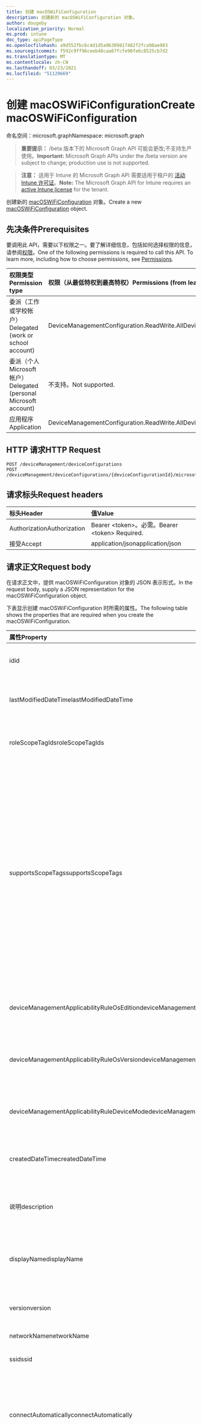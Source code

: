 ```yaml
---
title: 创建 macOSWiFiConfiguration
description: 创建新的 macOSWiFiConfiguration 对象。
author: dougeby
localization_priority: Normal
ms.prod: intune
doc_type: apiPageType
ms.openlocfilehash: a9d552fbc6c4d1d5a96309817482f2fca98ae983
ms.sourcegitcommit: f592c9ff96ceeb40caa67fcfe90fe6c8525cb7d2
ms.translationtype: MT
ms.contentlocale: zh-CN
ms.lasthandoff: 03/23/2021
ms.locfileid: "51129669"
---
```

# <a name="create-macoswificonfiguration"></a><span data-ttu-id="8a59e-103">创建 macOSWiFiConfiguration</span><span class="sxs-lookup"><span data-stu-id="8a59e-103">Create macOSWiFiConfiguration</span></span>

<span data-ttu-id="8a59e-104">命名空间：microsoft.graph</span><span class="sxs-lookup"><span data-stu-id="8a59e-104">Namespace: microsoft.graph</span></span>

> <span data-ttu-id="8a59e-105">**重要提示：** /beta 版本下的 Microsoft Graph API 可能会更改;不支持生产使用。</span><span class="sxs-lookup"><span data-stu-id="8a59e-105">**Important:** Microsoft Graph APIs under the /beta version are subject to change; production use is not supported.</span></span>

> <span data-ttu-id="8a59e-106">**注意：** 适用于 Intune 的 Microsoft Graph API 需要适用于租户的 [活动 Intune 许可证](https://go.microsoft.com/fwlink/?linkid=839381)。</span><span class="sxs-lookup"><span data-stu-id="8a59e-106">**Note:** The Microsoft Graph API for Intune requires an [active Intune license](https://go.microsoft.com/fwlink/?linkid=839381) for the tenant.</span></span>

<span data-ttu-id="8a59e-107">创建新的 [macOSWiFiConfiguration](../resources/intune-deviceconfig-macoswificonfiguration.md) 对象。</span><span class="sxs-lookup"><span data-stu-id="8a59e-107">Create a new [macOSWiFiConfiguration](../resources/intune-deviceconfig-macoswificonfiguration.md) object.</span></span>

## <a name="prerequisites"></a><span data-ttu-id="8a59e-108">先决条件</span><span class="sxs-lookup"><span data-stu-id="8a59e-108">Prerequisites</span></span>
<span data-ttu-id="8a59e-p101">要调用此 API，需要以下权限之一。要了解详细信息，包括如何选择权限的信息，请参阅[权限](/graph/permissions-reference)。</span><span class="sxs-lookup"><span data-stu-id="8a59e-p101">One of the following permissions is required to call this API. To learn more, including how to choose permissions, see [Permissions](/graph/permissions-reference).</span></span>

|<span data-ttu-id="8a59e-111">权限类型</span><span class="sxs-lookup"><span data-stu-id="8a59e-111">Permission type</span></span>|<span data-ttu-id="8a59e-112">权限（从最低特权到最高特权）</span><span class="sxs-lookup"><span data-stu-id="8a59e-112">Permissions (from least to most privileged)</span></span>|
|:---|:---|
|<span data-ttu-id="8a59e-113">委派（工作或学校帐户）</span><span class="sxs-lookup"><span data-stu-id="8a59e-113">Delegated (work or school account)</span></span>|<span data-ttu-id="8a59e-114">DeviceManagementConfiguration.ReadWrite.All</span><span class="sxs-lookup"><span data-stu-id="8a59e-114">DeviceManagementConfiguration.ReadWrite.All</span></span>|
|<span data-ttu-id="8a59e-115">委派（个人 Microsoft 帐户）</span><span class="sxs-lookup"><span data-stu-id="8a59e-115">Delegated (personal Microsoft account)</span></span>|<span data-ttu-id="8a59e-116">不支持。</span><span class="sxs-lookup"><span data-stu-id="8a59e-116">Not supported.</span></span>|
|<span data-ttu-id="8a59e-117">应用程序</span><span class="sxs-lookup"><span data-stu-id="8a59e-117">Application</span></span>|<span data-ttu-id="8a59e-118">DeviceManagementConfiguration.ReadWrite.All</span><span class="sxs-lookup"><span data-stu-id="8a59e-118">DeviceManagementConfiguration.ReadWrite.All</span></span>|

## <a name="http-request"></a><span data-ttu-id="8a59e-119">HTTP 请求</span><span class="sxs-lookup"><span data-stu-id="8a59e-119">HTTP Request</span></span>
<!-- {
  "blockType": "ignored"
}
-->
``` http
POST /deviceManagement/deviceConfigurations
POST /deviceManagement/deviceConfigurations/{deviceConfigurationId}/microsoft.graph.windowsDomainJoinConfiguration/networkAccessConfigurations
```

## <a name="request-headers"></a><span data-ttu-id="8a59e-120">请求标头</span><span class="sxs-lookup"><span data-stu-id="8a59e-120">Request headers</span></span>
|<span data-ttu-id="8a59e-121">标头</span><span class="sxs-lookup"><span data-stu-id="8a59e-121">Header</span></span>|<span data-ttu-id="8a59e-122">值</span><span class="sxs-lookup"><span data-stu-id="8a59e-122">Value</span></span>|
|:---|:---|
|<span data-ttu-id="8a59e-123">Authorization</span><span class="sxs-lookup"><span data-stu-id="8a59e-123">Authorization</span></span>|<span data-ttu-id="8a59e-124">Bearer &lt;token&gt;。必需。</span><span class="sxs-lookup"><span data-stu-id="8a59e-124">Bearer &lt;token&gt; Required.</span></span>|
|<span data-ttu-id="8a59e-125">接受</span><span class="sxs-lookup"><span data-stu-id="8a59e-125">Accept</span></span>|<span data-ttu-id="8a59e-126">application/json</span><span class="sxs-lookup"><span data-stu-id="8a59e-126">application/json</span></span>|

## <a name="request-body"></a><span data-ttu-id="8a59e-127">请求正文</span><span class="sxs-lookup"><span data-stu-id="8a59e-127">Request body</span></span>
<span data-ttu-id="8a59e-128">在请求正文中，提供 macOSWiFiConfiguration 对象的 JSON 表示形式。</span><span class="sxs-lookup"><span data-stu-id="8a59e-128">In the request body, supply a JSON representation for the macOSWiFiConfiguration object.</span></span>

<span data-ttu-id="8a59e-129">下表显示创建 macOSWiFiConfiguration 时所需的属性。</span><span class="sxs-lookup"><span data-stu-id="8a59e-129">The following table shows the properties that are required when you create the macOSWiFiConfiguration.</span></span>

|<span data-ttu-id="8a59e-130">属性</span><span class="sxs-lookup"><span data-stu-id="8a59e-130">Property</span></span>|<span data-ttu-id="8a59e-131">类型</span><span class="sxs-lookup"><span data-stu-id="8a59e-131">Type</span></span>|<span data-ttu-id="8a59e-132">说明</span><span class="sxs-lookup"><span data-stu-id="8a59e-132">Description</span></span>|
|:---|:---|:---|
|<span data-ttu-id="8a59e-133">id</span><span class="sxs-lookup"><span data-stu-id="8a59e-133">id</span></span>|<span data-ttu-id="8a59e-134">String</span><span class="sxs-lookup"><span data-stu-id="8a59e-134">String</span></span>|<span data-ttu-id="8a59e-135">实体的键。</span><span class="sxs-lookup"><span data-stu-id="8a59e-135">Key of the entity.</span></span> <span data-ttu-id="8a59e-136">继承自 [deviceConfiguration](../resources/intune-shared-deviceconfiguration.md)</span><span class="sxs-lookup"><span data-stu-id="8a59e-136">Inherited from [deviceConfiguration](../resources/intune-shared-deviceconfiguration.md)</span></span>|
|<span data-ttu-id="8a59e-137">lastModifiedDateTime</span><span class="sxs-lookup"><span data-stu-id="8a59e-137">lastModifiedDateTime</span></span>|<span data-ttu-id="8a59e-138">DateTimeOffset</span><span class="sxs-lookup"><span data-stu-id="8a59e-138">DateTimeOffset</span></span>|<span data-ttu-id="8a59e-139">上次修改对象的日期/时间。</span><span class="sxs-lookup"><span data-stu-id="8a59e-139">DateTime the object was last modified.</span></span> <span data-ttu-id="8a59e-140">继承自 [deviceConfiguration](../resources/intune-shared-deviceconfiguration.md)</span><span class="sxs-lookup"><span data-stu-id="8a59e-140">Inherited from [deviceConfiguration](../resources/intune-shared-deviceconfiguration.md)</span></span>|
|<span data-ttu-id="8a59e-141">roleScopeTagIds</span><span class="sxs-lookup"><span data-stu-id="8a59e-141">roleScopeTagIds</span></span>|<span data-ttu-id="8a59e-142">String collection</span><span class="sxs-lookup"><span data-stu-id="8a59e-142">String collection</span></span>|<span data-ttu-id="8a59e-143">此实体实例的范围标记列表。</span><span class="sxs-lookup"><span data-stu-id="8a59e-143">List of Scope Tags for this Entity instance.</span></span> <span data-ttu-id="8a59e-144">继承自 [deviceConfiguration](../resources/intune-shared-deviceconfiguration.md)</span><span class="sxs-lookup"><span data-stu-id="8a59e-144">Inherited from [deviceConfiguration](../resources/intune-shared-deviceconfiguration.md)</span></span>|
|<span data-ttu-id="8a59e-145">supportsScopeTags</span><span class="sxs-lookup"><span data-stu-id="8a59e-145">supportsScopeTags</span></span>|<span data-ttu-id="8a59e-146">Boolean</span><span class="sxs-lookup"><span data-stu-id="8a59e-146">Boolean</span></span>|<span data-ttu-id="8a59e-147">指示基础设备配置是否支持分配范围标记。</span><span class="sxs-lookup"><span data-stu-id="8a59e-147">Indicates whether or not the underlying Device Configuration supports the assignment of scope tags.</span></span> <span data-ttu-id="8a59e-148">当此值为 false 且实体对作用域用户不可见时，不允许分配给 ScopeTags 属性。</span><span class="sxs-lookup"><span data-stu-id="8a59e-148">Assigning to the ScopeTags property is not allowed when this value is false and entities will not be visible to scoped users.</span></span> <span data-ttu-id="8a59e-149">这适用于在 Silverlight 中创建的旧版策略，可通过在 Azure 门户中删除和重新创建策略来解决。</span><span class="sxs-lookup"><span data-stu-id="8a59e-149">This occurs for Legacy policies created in Silverlight and can be resolved by deleting and recreating the policy in the Azure Portal.</span></span> <span data-ttu-id="8a59e-150">此属性是只读的。</span><span class="sxs-lookup"><span data-stu-id="8a59e-150">This property is read-only.</span></span> <span data-ttu-id="8a59e-151">继承自 [deviceConfiguration](../resources/intune-shared-deviceconfiguration.md)</span><span class="sxs-lookup"><span data-stu-id="8a59e-151">Inherited from [deviceConfiguration](../resources/intune-shared-deviceconfiguration.md)</span></span>|
|<span data-ttu-id="8a59e-152">deviceManagementApplicabilityRuleOsEdition</span><span class="sxs-lookup"><span data-stu-id="8a59e-152">deviceManagementApplicabilityRuleOsEdition</span></span>|[<span data-ttu-id="8a59e-153">deviceManagementApplicabilityRuleOsEdition</span><span class="sxs-lookup"><span data-stu-id="8a59e-153">deviceManagementApplicabilityRuleOsEdition</span></span>](../resources/intune-deviceconfig-devicemanagementapplicabilityruleosedition.md)|<span data-ttu-id="8a59e-154">此策略的操作系统版本适用性。</span><span class="sxs-lookup"><span data-stu-id="8a59e-154">The OS edition applicability for this Policy.</span></span> <span data-ttu-id="8a59e-155">继承自 [deviceConfiguration](../resources/intune-shared-deviceconfiguration.md)</span><span class="sxs-lookup"><span data-stu-id="8a59e-155">Inherited from [deviceConfiguration](../resources/intune-shared-deviceconfiguration.md)</span></span>|
|<span data-ttu-id="8a59e-156">deviceManagementApplicabilityRuleOsVersion</span><span class="sxs-lookup"><span data-stu-id="8a59e-156">deviceManagementApplicabilityRuleOsVersion</span></span>|[<span data-ttu-id="8a59e-157">deviceManagementApplicabilityRuleOsVersion</span><span class="sxs-lookup"><span data-stu-id="8a59e-157">deviceManagementApplicabilityRuleOsVersion</span></span>](../resources/intune-deviceconfig-devicemanagementapplicabilityruleosversion.md)|<span data-ttu-id="8a59e-158">此策略的操作系统版本适用性规则。</span><span class="sxs-lookup"><span data-stu-id="8a59e-158">The OS version applicability rule for this Policy.</span></span> <span data-ttu-id="8a59e-159">继承自 [deviceConfiguration](../resources/intune-shared-deviceconfiguration.md)</span><span class="sxs-lookup"><span data-stu-id="8a59e-159">Inherited from [deviceConfiguration](../resources/intune-shared-deviceconfiguration.md)</span></span>|
|<span data-ttu-id="8a59e-160">deviceManagementApplicabilityRuleDeviceMode</span><span class="sxs-lookup"><span data-stu-id="8a59e-160">deviceManagementApplicabilityRuleDeviceMode</span></span>|[<span data-ttu-id="8a59e-161">deviceManagementApplicabilityRuleDeviceMode</span><span class="sxs-lookup"><span data-stu-id="8a59e-161">deviceManagementApplicabilityRuleDeviceMode</span></span>](../resources/intune-deviceconfig-devicemanagementapplicabilityruledevicemode.md)|<span data-ttu-id="8a59e-162">此策略的设备模式适用性规则。</span><span class="sxs-lookup"><span data-stu-id="8a59e-162">The device mode applicability rule for this Policy.</span></span> <span data-ttu-id="8a59e-163">继承自 [deviceConfiguration](../resources/intune-shared-deviceconfiguration.md)</span><span class="sxs-lookup"><span data-stu-id="8a59e-163">Inherited from [deviceConfiguration](../resources/intune-shared-deviceconfiguration.md)</span></span>|
|<span data-ttu-id="8a59e-164">createdDateTime</span><span class="sxs-lookup"><span data-stu-id="8a59e-164">createdDateTime</span></span>|<span data-ttu-id="8a59e-165">DateTimeOffset</span><span class="sxs-lookup"><span data-stu-id="8a59e-165">DateTimeOffset</span></span>|<span data-ttu-id="8a59e-166">创建对象的日期/时间。</span><span class="sxs-lookup"><span data-stu-id="8a59e-166">DateTime the object was created.</span></span> <span data-ttu-id="8a59e-167">继承自 [deviceConfiguration](../resources/intune-shared-deviceconfiguration.md)</span><span class="sxs-lookup"><span data-stu-id="8a59e-167">Inherited from [deviceConfiguration](../resources/intune-shared-deviceconfiguration.md)</span></span>|
|<span data-ttu-id="8a59e-168">说明</span><span class="sxs-lookup"><span data-stu-id="8a59e-168">description</span></span>|<span data-ttu-id="8a59e-169">String</span><span class="sxs-lookup"><span data-stu-id="8a59e-169">String</span></span>|<span data-ttu-id="8a59e-170">管理员提供的设备配置的说明。</span><span class="sxs-lookup"><span data-stu-id="8a59e-170">Admin provided description of the Device Configuration.</span></span> <span data-ttu-id="8a59e-171">继承自 [deviceConfiguration](../resources/intune-shared-deviceconfiguration.md)</span><span class="sxs-lookup"><span data-stu-id="8a59e-171">Inherited from [deviceConfiguration](../resources/intune-shared-deviceconfiguration.md)</span></span>|
|<span data-ttu-id="8a59e-172">displayName</span><span class="sxs-lookup"><span data-stu-id="8a59e-172">displayName</span></span>|<span data-ttu-id="8a59e-173">String</span><span class="sxs-lookup"><span data-stu-id="8a59e-173">String</span></span>|<span data-ttu-id="8a59e-174">管理员提供的设备配置的名称。</span><span class="sxs-lookup"><span data-stu-id="8a59e-174">Admin provided name of the device configuration.</span></span> <span data-ttu-id="8a59e-175">继承自 [deviceConfiguration](../resources/intune-shared-deviceconfiguration.md)</span><span class="sxs-lookup"><span data-stu-id="8a59e-175">Inherited from [deviceConfiguration](../resources/intune-shared-deviceconfiguration.md)</span></span>|
|<span data-ttu-id="8a59e-176">version</span><span class="sxs-lookup"><span data-stu-id="8a59e-176">version</span></span>|<span data-ttu-id="8a59e-177">Int32</span><span class="sxs-lookup"><span data-stu-id="8a59e-177">Int32</span></span>|<span data-ttu-id="8a59e-178">设备配置的版本。</span><span class="sxs-lookup"><span data-stu-id="8a59e-178">Version of the device configuration.</span></span> <span data-ttu-id="8a59e-179">继承自 [deviceConfiguration](../resources/intune-shared-deviceconfiguration.md)</span><span class="sxs-lookup"><span data-stu-id="8a59e-179">Inherited from [deviceConfiguration](../resources/intune-shared-deviceconfiguration.md)</span></span>|
|<span data-ttu-id="8a59e-180">networkName</span><span class="sxs-lookup"><span data-stu-id="8a59e-180">networkName</span></span>|<span data-ttu-id="8a59e-181">String</span><span class="sxs-lookup"><span data-stu-id="8a59e-181">String</span></span>|<span data-ttu-id="8a59e-182">网络名称</span><span class="sxs-lookup"><span data-stu-id="8a59e-182">Network Name</span></span>|
|<span data-ttu-id="8a59e-183">ssid</span><span class="sxs-lookup"><span data-stu-id="8a59e-183">ssid</span></span>|<span data-ttu-id="8a59e-184">String</span><span class="sxs-lookup"><span data-stu-id="8a59e-184">String</span></span>|<span data-ttu-id="8a59e-185">这是广播到所有Wi-Fi网络的名称。</span><span class="sxs-lookup"><span data-stu-id="8a59e-185">This is the name of the Wi-Fi network that is broadcast to all devices.</span></span>|
|<span data-ttu-id="8a59e-186">connectAutomatically</span><span class="sxs-lookup"><span data-stu-id="8a59e-186">connectAutomatically</span></span>|<span data-ttu-id="8a59e-187">Boolean</span><span class="sxs-lookup"><span data-stu-id="8a59e-187">Boolean</span></span>|<span data-ttu-id="8a59e-188">此网络在范围内时自动连接。</span><span class="sxs-lookup"><span data-stu-id="8a59e-188">Connect automatically when this network is in range.</span></span> <span data-ttu-id="8a59e-189">如果设置为 true，将跳过用户提示，并自动将设备Wi-Fi网络。</span><span class="sxs-lookup"><span data-stu-id="8a59e-189">Setting this to true will skip the user prompt and automatically connect the device to Wi-Fi network.</span></span>|
|<span data-ttu-id="8a59e-190">connectWhenNetworkNameIsHidden</span><span class="sxs-lookup"><span data-stu-id="8a59e-190">connectWhenNetworkNameIsHidden</span></span>|<span data-ttu-id="8a59e-191">Boolean</span><span class="sxs-lookup"><span data-stu-id="8a59e-191">Boolean</span></span>|<span data-ttu-id="8a59e-192">当网络未在 SSID 中广播其名称 (连接) 。</span><span class="sxs-lookup"><span data-stu-id="8a59e-192">Connect when the network is not broadcasting its name (SSID).</span></span> <span data-ttu-id="8a59e-193">设置为 true 时，此配置文件会强制设备连接到未将其 SSID 广播到所有设备的网络。</span><span class="sxs-lookup"><span data-stu-id="8a59e-193">When set to true, this profile forces the device to connect to a network that doesn't broadcast its SSID to all devices.</span></span>|
|<span data-ttu-id="8a59e-194">wiFiSecurityType</span><span class="sxs-lookup"><span data-stu-id="8a59e-194">wiFiSecurityType</span></span>|[<span data-ttu-id="8a59e-195">wiFiSecurityType</span><span class="sxs-lookup"><span data-stu-id="8a59e-195">wiFiSecurityType</span></span>](../resources/intune-deviceconfig-wifisecuritytype.md)|<span data-ttu-id="8a59e-196">指示Wi-Fi是否使用基于 EAP 的安全类型。</span><span class="sxs-lookup"><span data-stu-id="8a59e-196">Indicates whether Wi-Fi endpoint uses an EAP based security type.</span></span> <span data-ttu-id="8a59e-197">可取值为：`open`、`wpaPersonal`、`wpaEnterprise`、`wep`、`wpa2Personal`、`wpa2Enterprise`。</span><span class="sxs-lookup"><span data-stu-id="8a59e-197">Possible values are: `open`, `wpaPersonal`, `wpaEnterprise`, `wep`, `wpa2Personal`, `wpa2Enterprise`.</span></span>|
|<span data-ttu-id="8a59e-198">proxySettings</span><span class="sxs-lookup"><span data-stu-id="8a59e-198">proxySettings</span></span>|[<span data-ttu-id="8a59e-199">wiFiProxySetting</span><span class="sxs-lookup"><span data-stu-id="8a59e-199">wiFiProxySetting</span></span>](../resources/intune-deviceconfig-wifiproxysetting.md)|<span data-ttu-id="8a59e-200">此连接代理Wi-Fi类型。</span><span class="sxs-lookup"><span data-stu-id="8a59e-200">Proxy Type for this Wi-Fi connection.</span></span> <span data-ttu-id="8a59e-201">可取值为：`none`、`manual`、`automatic`。</span><span class="sxs-lookup"><span data-stu-id="8a59e-201">Possible values are: `none`, `manual`, `automatic`.</span></span>|
|<span data-ttu-id="8a59e-202">proxyManualAddress</span><span class="sxs-lookup"><span data-stu-id="8a59e-202">proxyManualAddress</span></span>|<span data-ttu-id="8a59e-203">String</span><span class="sxs-lookup"><span data-stu-id="8a59e-203">String</span></span>|<span data-ttu-id="8a59e-204">选择手动配置时代理服务器的 IP 地址或 DNS 主机名。</span><span class="sxs-lookup"><span data-stu-id="8a59e-204">IP Address or DNS hostname of the proxy server when manual configuration is selected.</span></span>|
|<span data-ttu-id="8a59e-205">proxyManualPort</span><span class="sxs-lookup"><span data-stu-id="8a59e-205">proxyManualPort</span></span>|<span data-ttu-id="8a59e-206">Int32</span><span class="sxs-lookup"><span data-stu-id="8a59e-206">Int32</span></span>|<span data-ttu-id="8a59e-207">选择手动配置时代理服务器的端口。</span><span class="sxs-lookup"><span data-stu-id="8a59e-207">Port of the proxy server when manual configuration is selected.</span></span>|
|<span data-ttu-id="8a59e-208">proxyAutomaticConfigurationUrl</span><span class="sxs-lookup"><span data-stu-id="8a59e-208">proxyAutomaticConfigurationUrl</span></span>|<span data-ttu-id="8a59e-209">String</span><span class="sxs-lookup"><span data-stu-id="8a59e-209">String</span></span>|<span data-ttu-id="8a59e-210">选择自动配置时代理服务器自动配置脚本的 URL。</span><span class="sxs-lookup"><span data-stu-id="8a59e-210">URL of the proxy server automatic configuration script when automatic configuration is selected.</span></span> <span data-ttu-id="8a59e-211">此 URL 通常是 PAC 代理自动配置 (文件) 位置。</span><span class="sxs-lookup"><span data-stu-id="8a59e-211">This URL is typically the location of PAC (Proxy Auto Configuration) file.</span></span>|
|<span data-ttu-id="8a59e-212">preSharedKey</span><span class="sxs-lookup"><span data-stu-id="8a59e-212">preSharedKey</span></span>|<span data-ttu-id="8a59e-213">String</span><span class="sxs-lookup"><span data-stu-id="8a59e-213">String</span></span>|<span data-ttu-id="8a59e-214">这是 WPA 个人共享网络的预共享Wi-Fi密钥。</span><span class="sxs-lookup"><span data-stu-id="8a59e-214">This is the pre-shared key for WPA Personal Wi-Fi network.</span></span>|



## <a name="response"></a><span data-ttu-id="8a59e-215">响应</span><span class="sxs-lookup"><span data-stu-id="8a59e-215">Response</span></span>
<span data-ttu-id="8a59e-216">如果成功，此方法在响应正文中返回 响应代码和 `201 Created` [macOSWiFiConfiguration](../resources/intune-deviceconfig-macoswificonfiguration.md) 对象。</span><span class="sxs-lookup"><span data-stu-id="8a59e-216">If successful, this method returns a `201 Created` response code and a [macOSWiFiConfiguration](../resources/intune-deviceconfig-macoswificonfiguration.md) object in the response body.</span></span>

## <a name="example"></a><span data-ttu-id="8a59e-217">示例</span><span class="sxs-lookup"><span data-stu-id="8a59e-217">Example</span></span>

### <a name="request"></a><span data-ttu-id="8a59e-218">请求</span><span class="sxs-lookup"><span data-stu-id="8a59e-218">Request</span></span>
<span data-ttu-id="8a59e-219">下面是一个请求示例。</span><span class="sxs-lookup"><span data-stu-id="8a59e-219">Here is an example of the request.</span></span>
``` http
POST https://graph.microsoft.com/beta/deviceManagement/deviceConfigurations
Content-type: application/json
Content-length: 1450

{
  "@odata.type": "#microsoft.graph.macOSWiFiConfiguration",
  "roleScopeTagIds": [
    "Role Scope Tag Ids value"
  ],
  "supportsScopeTags": true,
  "deviceManagementApplicabilityRuleOsEdition": {
    "@odata.type": "microsoft.graph.deviceManagementApplicabilityRuleOsEdition",
    "osEditionTypes": [
      "windows10EnterpriseN"
    ],
    "name": "Name value",
    "ruleType": "exclude"
  },
  "deviceManagementApplicabilityRuleOsVersion": {
    "@odata.type": "microsoft.graph.deviceManagementApplicabilityRuleOsVersion",
    "minOSVersion": "Min OSVersion value",
    "maxOSVersion": "Max OSVersion value",
    "name": "Name value",
    "ruleType": "exclude"
  },
  "deviceManagementApplicabilityRuleDeviceMode": {
    "@odata.type": "microsoft.graph.deviceManagementApplicabilityRuleDeviceMode",
    "deviceMode": "sModeConfiguration",
    "name": "Name value",
    "ruleType": "exclude"
  },
  "description": "Description value",
  "displayName": "Display Name value",
  "version": 7,
  "networkName": "Network Name value",
  "ssid": "Ssid value",
  "connectAutomatically": true,
  "connectWhenNetworkNameIsHidden": true,
  "wiFiSecurityType": "wpaPersonal",
  "proxySettings": "manual",
  "proxyManualAddress": "Proxy Manual Address value",
  "proxyManualPort": 15,
  "proxyAutomaticConfigurationUrl": "https://example.com/proxyAutomaticConfigurationUrl/",
  "preSharedKey": "Pre Shared Key value"
}
```

### <a name="response"></a><span data-ttu-id="8a59e-220">响应</span><span class="sxs-lookup"><span data-stu-id="8a59e-220">Response</span></span>
<span data-ttu-id="8a59e-p118">下面是一个响应示例。注意：为了简单起见，可能会将此处所示的响应对象截断。将从实际调用中返回所有属性。</span><span class="sxs-lookup"><span data-stu-id="8a59e-p118">Here is an example of the response. Note: The response object shown here may be truncated for brevity. All of the properties will be returned from an actual call.</span></span>
``` http
HTTP/1.1 201 Created
Content-Type: application/json
Content-Length: 1622

{
  "@odata.type": "#microsoft.graph.macOSWiFiConfiguration",
  "id": "471203fb-03fb-4712-fb03-1247fb031247",
  "lastModifiedDateTime": "2017-01-01T00:00:35.1329464-08:00",
  "roleScopeTagIds": [
    "Role Scope Tag Ids value"
  ],
  "supportsScopeTags": true,
  "deviceManagementApplicabilityRuleOsEdition": {
    "@odata.type": "microsoft.graph.deviceManagementApplicabilityRuleOsEdition",
    "osEditionTypes": [
      "windows10EnterpriseN"
    ],
    "name": "Name value",
    "ruleType": "exclude"
  },
  "deviceManagementApplicabilityRuleOsVersion": {
    "@odata.type": "microsoft.graph.deviceManagementApplicabilityRuleOsVersion",
    "minOSVersion": "Min OSVersion value",
    "maxOSVersion": "Max OSVersion value",
    "name": "Name value",
    "ruleType": "exclude"
  },
  "deviceManagementApplicabilityRuleDeviceMode": {
    "@odata.type": "microsoft.graph.deviceManagementApplicabilityRuleDeviceMode",
    "deviceMode": "sModeConfiguration",
    "name": "Name value",
    "ruleType": "exclude"
  },
  "createdDateTime": "2017-01-01T00:02:43.5775965-08:00",
  "description": "Description value",
  "displayName": "Display Name value",
  "version": 7,
  "networkName": "Network Name value",
  "ssid": "Ssid value",
  "connectAutomatically": true,
  "connectWhenNetworkNameIsHidden": true,
  "wiFiSecurityType": "wpaPersonal",
  "proxySettings": "manual",
  "proxyManualAddress": "Proxy Manual Address value",
  "proxyManualPort": 15,
  "proxyAutomaticConfigurationUrl": "https://example.com/proxyAutomaticConfigurationUrl/",
  "preSharedKey": "Pre Shared Key value"
}
```




